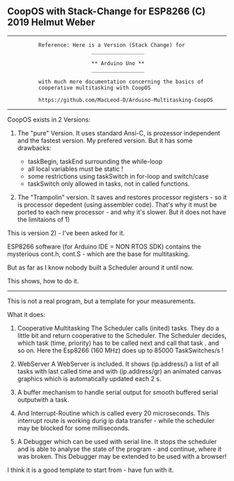 


  CoopOS with Stack-Change for ESP8266  (C) 2019 Helmut Weber
  -----------------------------------------------------------


  -----------------------------------------------------------------------

              Reference: Here is a Version (Stack Change) for 
                               _________________
              
                               ** Arduino Uno **
                               _________________
              
              with much more documentation concerning the basics of 
              cooperative multitasking with CoopOS
              
              https://github.com/MacLeod-D/Arduino-Multitasking-CoopOS

 -----------------------------------------------------------------------



  CoopOS exists in 2 Versions:

  1) The "pure" Version. It uses standard Ansi-C, is prozessor independent
     and the fastest version. My prefered version.
     But it has some drawbacks:
     - taskBegin, taskEnd surrounding the while-loop
     - all local variables must be static !
     - some restrictions using taskSwitch in for-loop and switch/case
     - taskSwitch only allowed in tasks, not in called functions.

  2) The "Trampolin" version. It saves and restores processor registers - so
     it is processor depedent (using assembler code).
     That's why it must be ported to each new processor - and why it's slower.
     But it does not have the limitaions of 1)

  This is version 2) - I've been asked for it.

  ESP8266 software (for Arduino IDE = NON RTOS SDK) contains the mysterious 
  cont.h, cont.S - which are the base for multitasking.
  
  But as far as I know nobody built a Scheduler around it until now.

  This shows, how to do it.

  -----------------------------------------------------------------------

  This is not a real program, but a template for your measurements.

  What it does:

  1) Cooperative Multitasking
  The Scheduler calls (inited) tasks. They do a little bit and return cooperative to
  the Scheduler. The Scheduler decides, which task (time, priority) has to be called next 
  and call that task . and so on.
  Here the  Esp8266 (160 MHz) does up to 85000 TaskSwitches/s !

  2) WebServer
  A WebServer is included. It shows (ip.address/) a list of all tasks with last called time
  and with (ip.address/gr) an animated canvas graphics which is automatically updated each 2 s.

  3) A buffer mechanism to handle serial output for smooth buffered serial outputwith a task.

  4) And Interrupt-Routine which is called every 20 microseconds. This interrupt route is working
  durig ip data transfer - while the scheduler may be blocked for some milliseconds.

  5) A Debugger which can be used with serial line. It stops the scheduler and is able to analyse
  the state of the program - and continue, where it was broken.
  This Debugger may be extended to be used with a browser!

  
  I think it is a good template to start from - have fun with it.


  

